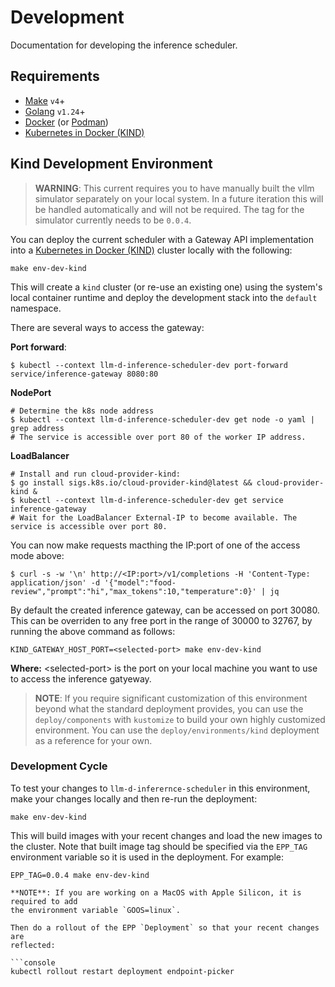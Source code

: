 # Development

Documentation for developing the inference scheduler.

## Requirements

- [Make] `v4`+
- [Golang] `v1.24`+
- [Docker] (or [Podman])
- [Kubernetes in Docker (KIND)]

[Make]:https://www.gnu.org/software/make/
[Golang]:https://go.dev/
[Docker]:https://www.docker.com/
[Podman]:https://podman.io/
[Kubernetes in Docker (KIND)]:https://github.com/kubernetes-sigs/kind

## Kind Development Environment

> **WARNING**: This current requires you to have manually built the vllm
> simulator separately on your local system. In a future iteration this will
> be handled automatically and will not be required. The tag for the simulator
> currently needs to be `0.0.4`.

You can deploy the current scheduler with a Gateway API implementation into a
[Kubernetes in Docker (KIND)] cluster locally with the following:

```console
make env-dev-kind
```

This will create a `kind` cluster (or re-use an existing one) using the system's
local container runtime and deploy the development stack into the `default`
namespace.

There are several ways to access the gateway:

**Port forward**:

```console
$ kubectl --context llm-d-inference-scheduler-dev port-forward service/inference-gateway 8080:80
```

**NodePort**

```console
# Determine the k8s node address
$ kubectl --context llm-d-inference-scheduler-dev get node -o yaml | grep address
# The service is accessible over port 80 of the worker IP address.
```

**LoadBalancer**

```console
# Install and run cloud-provider-kind:
$ go install sigs.k8s.io/cloud-provider-kind@latest && cloud-provider-kind &
$ kubectl --context llm-d-inference-scheduler-dev get service inference-gateway
# Wait for the LoadBalancer External-IP to become available. The service is accessible over port 80.
```

You can now make requests macthing the IP:port of one of the access mode above:

```console
$ curl -s -w '\n' http://<IP:port>/v1/completions -H 'Content-Type: application/json' -d '{"model":"food-review","prompt":"hi","max_tokens":10,"temperature":0}' | jq
```

By default the created inference gateway, can be accessed on port 30080. This can
be overriden to any free port in the range of 30000 to 32767, by running the above
command as follows:

```console
KIND_GATEWAY_HOST_PORT=<selected-port> make env-dev-kind
```

**Where:** &lt;selected-port&gt; is the port on your local machine you want to use to
access the inference gatyeway.

> **NOTE**: If you require significant customization of this environment beyond
> what the standard deployment provides, you can use the `deploy/components`
> with `kustomize` to build your own highly customized environment. You can use
> the `deploy/environments/kind` deployment as a reference for your own.

[Kubernetes in Docker (KIND)]:https://github.com/kubernetes-sigs/kind

### Development Cycle

To test your changes to `llm-d-inferernce-scheduler` in this environment, make your changes locally
and then re-run the deployment:

```console
make env-dev-kind
```

This will build images with your recent changes and load the new images to the
cluster. Note that built image tag should be specified via the `EPP_TAG` environment variable so it is used in the deployment. For example:

```console
EPP_TAG=0.0.4 make env-dev-kind

**NOTE**: If you are working on a MacOS with Apple Silicon, it is required to add
the environment variable `GOOS=linux`.

Then do a rollout of the EPP `Deployment` so that your recent changes are
reflected:

```console
kubectl rollout restart deployment endpoint-picker
```
